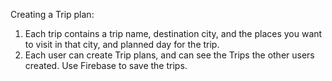 Creating a Trip plan:
1. Each trip contains a trip name, destination city, and the places you want to visit in
that city, and planned day for the trip.
2. Each user can create Trip plans, and can see the Trips the other users created. Use
Firebase to save the trips. 
